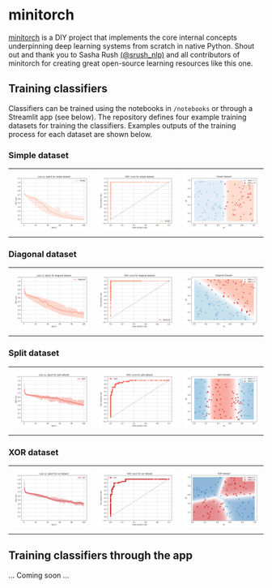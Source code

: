 # minitorch

[minitorch](https://github.com/minitorch/minitorch) is a DIY project that implements the core internal concepts underpinning deep learning systems from scratch in native Python. Shout out and thank you to Sasha Rush [(@srush_nlp)](https://twitter.com/srush_nlp) and all contributors of minitorch for creating great open-source learning resources like this one.

## Training classifiers 
Classifiers can be trained using the notebooks in `/notebooks` or through a Streamlit app (see below). The repository defines four example training datasets for training the classifiers. Examples outputs of the training process for each dataset are shown below.

### Simple dataset
<div id="simple-dataset-plot-table">
    <table>
	    <tr>
    	    <td style="padding:10px">
        	    <img src="notebooks/plots/losses/loss-simple.png" width="350"/>
      	    </td>
            <td style="padding:10px">
            	<img src="notebooks/plots/roc/roc-simple.png" width="350"/>
            </td>
            <td style="padding:10px">
            	<img src="notebooks/plots/predictions/predictions-simple.png" width="350"/>
            </td>
        </tr>
    </table>
</div>


### Diagonal dataset
<div id="diagonal-dataset-plot-table">
    <table>
	    <tr>
    	    <td style="padding:10px">
        	    <img src="notebooks/plots/losses/loss-diagonal.png" width="350"/>
      	    </td>
            <td style="padding:10px">
            	<img src="notebooks/plots/roc/roc-diagonal.png" width="350"/>
            </td>
            <td style="padding:10px">
            	<img src="notebooks/plots/predictions/predictions-diagonal.png" width="350"/>
            </td>
        </tr>
    </table>
</div>

### Split dataset
<div id="split-dataset-plot-table">
    <table>
	    <tr>
    	    <td style="padding:10px">
        	    <img src="notebooks/plots/losses/loss-split.png" width="350"/>
      	    </td>
            <td style="padding:10px">
            	<img src="notebooks/plots/roc/roc-split.png" width="350"/>
            </td>
            <td style="padding:10px">
            	<img src="notebooks/plots/predictions/predictions-split.png" width="350"/>
            </td>
        </tr>
    </table>
</div>


### XOR dataset
<div id="xor-dataset-plot-table">
    <table>
	    <tr>
    	    <td style="padding:10px">
        	    <img src="notebooks/plots/losses/loss-xor.png" width="350"/>
      	    </td>
            <td style="padding:10px">
            	<img src="notebooks/plots/roc/roc-xor.png" width="350"/>
            </td>
            <td style="padding:10px">
            	<img src="notebooks/plots/predictions/predictions-xor.png" width="350"/>
            </td>
        </tr>
    </table>
</div>


## Training classifiers through the app
... Coming soon ...


